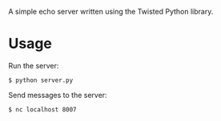 A simple echo server written using the Twisted Python library.

# Usage

Run the server:

```console
$ python server.py
```

Send messages to the server:

```console
$ nc localhost 8007
```
